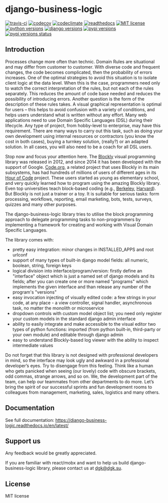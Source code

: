 # django-business-logic


[![travis-ci](https://img.shields.io/travis/dgk/django-business-logic/master.svg)](http://travis-ci.org/dgk/django-business-logic?branch=master)
[![codecov](https://img.shields.io/codecov/c/github/dgk/django-business-logic.svg)](https://codecov.io/gh/dgk/django-business-logic)
[![codeclimate](https://img.shields.io/codeclimate/maintainability/dgk/django-business-logic.svg)](https://codeclimate.com/github/dgk/django-business-logic)
[![readthedocs](https://readthedocs.org/projects/django-business-logic/badge/?version=latest)](https://django-business-logic.readthedocs.org/)
[![MIT license](https://img.shields.io/pypi/l/django-business-logic.svg)](https://django-business-logic.readthedocs.io/en/latest/license.html)
[![python versions](https://img.shields.io/pypi/pyversions/django-business-logic.svg)](https://pypi.org/project/django-business-logic/)
[![django versions](https://img.shields.io/pypi/djversions/django-business-logic.svg)](https://pypi.org/project/django-business-logic/)
[![pypi versions](https://img.shields.io/pypi/v/django-business-logic.svg)](https://pypi.org/project/django-business-logic/)
[![pypi versions status](https://img.shields.io/pypi/status/django-business-logic.svg)](https://pypi.org/project/django-business-logic/)

## Introduction

Processes change more often than technic. Domain Rules are situational and may
differ from customer to customer. With diverse code and frequent changes, the code
becomes complicated, then the probability of errors increases. One of the
optimal strategies to avoid this situation is to isolate client logic at the
data level.
When this is the case, programmers need only to watch the correct interpretation
of the rules, but not each of the rules separately. This reduces the amount of
code base needed and reduces the possibility of introducing errors.  Another
question is the form of the description of these rules takes. A visual graphical
representation is optimal for users – this helps to avoid confusion with a variety
of conditions, and helps users understand what is written without any effort.
Many web applications need to use Domain Specific Languages (DSL) during their
lifecycle.  Any type of project, from hobby-level to enterprise, may have this
requirement. There are many ways to carry out this task, such as doing your own
development using internal resources or contractors (you know the cost in both
cases), buying a turnkey solution, (really?) or an adapted solution. In all
cases, you will also need to be a coach for all DSL users.


Stop now and focus your attention here.
The [Blockly](https://opensource.google.com/projects/blockly) visual
programming library was released in 2012, and since 2014 it has been developed
with the support of Google. [Code.org](https://code.org/), a related project
that uses Blockly in its main subsystems, has had hundreds of millions of users
of different ages in its [Hour of Code](https://hourofcode.com/) project.
These users started as young as elementary school, and very quickly learned how
to program using the amazing Blockly library.
Even top universities teach block-based coding (e.g., 
[Berkeley](http://bjc.berkeley.edu/), [Harvard](https://cs50.harvard.edu/)).
But Blockly is not just a trainer or a toy. It is suitable for serious tasks:
form processing, workflows, reporting, email marketing, bots, tests, surveys,
quizzes and many other purposes.

The django-business-logic library tries to utilise the block programming
approach to delegate programming tasks to non-programmers by implementing a
framework for creating and working with Visual Domain Specific Languages.


The library comes with:

* pretty easy integration: minor changes in INSTALLED_APPS and root urlconf
* support of many types of built-in django model fields: all numeric, boolean, string, foreign keys
* logical division into interface/program/version: firstly define an "interface" object which is just a named set of django models and its fields; after you can create one or more named "programs" which implements the given interface and than release any number of the program's "versions"
* easy invocation injecting of visually edited code: a few strings in your code, at any place - a view controller, signal handler, asynchronous task, no matter the monolith or microservice
* dropdown controls with custom model object list; you need only register your custom models in the standard django admin interface
* ability to easily integrate and make accessible to the visual editor two types of python functions: imported (from python built-in, third-party or your own module) and editable through django admin
* easy to understand Blockly-based log viewer with the ability to inspect intermediate values

Do not forget that this library is not designed with professional developers in
mind, so the interface may look ugly and awkward in a professional developer’s
eyes. Try to disengage from this feeling. Think like a human who gets panicked
when seeing (our lovely) code with obscure brackets, odd commas, strange
arrows, and so on.
We, the development part of the team, can help our teammates from other
departments to do more.
Let’s bring the spirit of our successful sprints and fun development rooms to
colleagues from management, marketing, sales, logistics and many others.


## Documentation

See full documentation: https://django-business-logic.readthedocs.io/en/latest/

## Support us

Any feedback would be greatly appreciated.

If you are familiar with react/mobx and want to help us build django-business-logic library, please contact us at dgk@dgk.su.


## License
MIT license